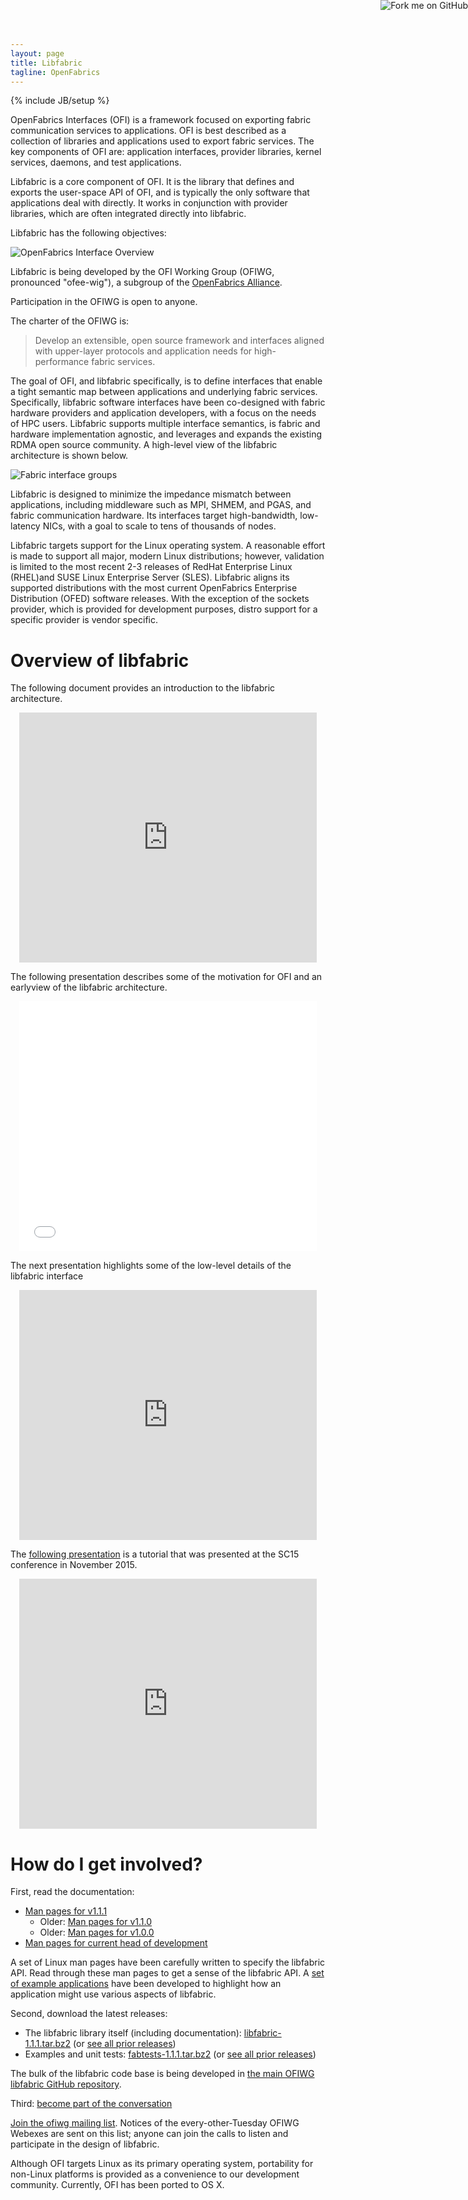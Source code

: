 ```yaml
---
layout: page
title: Libfabric
tagline: OpenFabrics
---
```

{% include JB/setup %}

<a href="https://github.com/ofiwg/libfabric"><img style="position: absolute; top: 0; right: 0; border: 0;"
src="https://camo.githubusercontent.com/652c5b9acfaddf3a9c326fa6bde407b87f7be0f4/68747470733a2f2f73332e616d617a6f6e6177732e636f6d2f6769746875622f726962626f6e732f666f726b6d655f72696768745f6f72616e67655f6666373630302e706e67"
alt="Fork me on GitHub"
data-canonical-src="https://s3.amazonaws.com/github/ribbons/forkme_right_orange_ff7600.png"></a>

OpenFabrics Interfaces (OFI) is a framework focused on exporting fabric communication services to applications.  OFI is best described as a collection of libraries and applications used to export fabric services.  The key components of OFI are: application interfaces, provider libraries, kernel services, daemons, and test applications. 

Libfabric is a core component of OFI.  It is the library that defines and exports the user-space API of OFI, and is typically the only software that applications deal with directly.  It works in conjunction with provider libraries, which are often integrated directly into libfabric.

Libfabric has the following objectives:

![OpenFabrics Interface Overview](images/openfabric-interfaces-overview.png)

Libfabric is being developed by the OFI Working Group (OFIWG, pronounced "ofee-wig"), a subgroup of the [OpenFabrics Alliance](http://www.openfabrics.org/).

Participation in the OFIWG is open to anyone.

The charter of the OFIWG is:

> Develop an extensible, open source framework and interfaces aligned with upper-layer protocols and application needs for high-performance fabric services.

The goal of OFI, and libfabric specifically, is to define interfaces that enable a tight semantic map between applications and underlying fabric services.  Specifically, libfabric software interfaces have been co-designed with fabric hardware providers and application developers, with a focus on the needs of HPC users.  Libfabric supports multiple interface semantics, is fabric and hardware implementation agnostic, and leverages and expands the existing RDMA open source community.  A high-level view of the libfabric architecture is shown below.

![Fabric interface groups](images/fabric-interface-groups.png)

Libfabric is designed to minimize the impedance mismatch between applications, including middleware such as MPI, SHMEM, and PGAS, and fabric communication hardware.  Its interfaces target high-bandwidth, low-latency NICs, with a goal to scale to tens of thousands of nodes.

Libfabric targets support for the Linux operating system.  A reasonable effort is made to support all major, modern Linux distributions; however, validation is limited to the most recent 2-3 releases of RedHat Enterprise Linux (RHEL)and SUSE Linux Enterprise Server (SLES).  Libfabric aligns its supported distributions with the most current OpenFabrics Enterprise Distribution (OFED) software releases.  With the exception of the sockets provider, which is provided for development purposes, distro support for a specific provider is vendor specific.

Overview of libfabric
=====================

The following document provides an introduction to the libfabric architecture.


<div align="center">
<iframe src="https://www.slideshare.net/slideshow/embed_code/key/arAPmHHuShNbde" width="476" height="400" frameborder="0" marginwidth="0" marginheight="0" scrolling="no"></iframe>
</div>

The following presentation describes some of the motivation for OFI and an earlyview of the libfabric architecture.

<div align="center">
<iframe src="//www.slideshare.net/slideshow/embed_code/41653017" width="476" height="400" frameborder="0" marginwidth="0" marginheight="0" scrolling="no"></iframe>
</div>

The next presentation highlights some of the low-level details of the libfabric interface

<div align="center">
<iframe src="https://www.slideshare.net/slideshow/embed_code/key/NbCh89SSIbKQ0U" width="476" height="400" frameborder="0" marginwidth="0" marginheight="0" scrolling="no"></iframe>
</div>

The [following presentation](https://www.slideshare.net/dgoodell/ofi-libfabric-tutorial)
is a tutorial that was presented at the SC15 conference in November 2015.

<div align="center">
  <iframe src="https://www.slideshare.net/slideshow/embed_code/key/p0nI8BbOoDdSzj" width="476" height="400" frameborder="0" marginwidth="0" marginheight="0" scrolling="no" allowfullscreen></iframe>
</div>

How do I get involved?
======================

First, read the documentation:

* [Man pages for v1.1.1](v1.1.1/man/)
  * Older: [Man pages for v1.1.0](v1.1.0/man/)
  * Older: [Man pages for v1.0.0](v1.0.0/man/)
* [Man pages for current head of development](master/man/)

A set of Linux man pages have been carefully written to specify the libfabric API.  Read through these man pages to get a sense of the libfabric API.  A [set of example applications](https://github.com/ofiwg/fabtests) have been developed to highlight how an application might use various aspects of libfabric.

Second, download the latest releases:

* The libfabric library itself (including documentation): [libfabric-1.1.1.tar.bz2](http://downloads.openfabrics.org/downloads/ofi/libfabric-1.1.1.tar.bz2) (or [see all prior releases](http://downloads.openfabrics.org/downloads/ofi/))
* Examples and unit tests: [fabtests-1.1.1.tar.bz2](http://downloads.openfabrics.org/downloads/ofi/fabtests-1.1.1.tar.bz2) (or [see all prior releases](http://downloads.openfabrics.org/downloads/ofi/))

The bulk of the libfabric code base is being developed in [the main OFIWG libfabric GitHub repository](https://github.com/ofiwg/libfabric).

Third: [become part of the conversation](http://lists.openfabrics.org/mailman/listinfo/ofiwg)

[Join the ofiwg mailing list](http://lists.openfabrics.org/mailman/listinfo/ofiwg).  Notices of the every-other-Tuesday OFIWG Webexes are sent on this list; anyone can join the calls to listen and participate in the design of libfabric.

Although OFI targets Linux as its primary operating system, portability for non-Linux platforms is provided as a convenience to our development community.  Currently, OFI has been ported to OS X.
